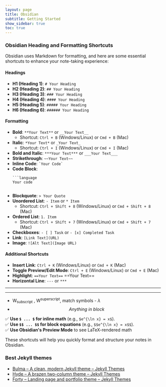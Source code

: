 ```yaml
---
layout: page
title: Obsidian
subtitle: Getting Started
show_sidebar: true
toc: true
---
```


### Obsidian Heading and Formatting Shortcuts

Obsidian uses Markdown for formatting, and here are some essential shortcuts to enhance your note-taking experience:

#### Headings
- **H1 (Heading 1)**: `# Your Heading`
- **H2 (Heading 2)**: `## Your Heading`
- **H3 (Heading 3)**: `### Your Heading`
- **H4 (Heading 4)**: `#### Your Heading`
- **H5 (Heading 5)**: `##### Your Heading`
- **H6 (Heading 6)**: `###### Your Heading`

#### Formatting
- **Bold**: `**Your Text**` or `__Your Text__`
  - Shortcut: `Ctrl + B` (Windows/Linux) or `Cmd + B` (Mac)
- **Italic**: `*Your Text*` or `_Your Text_`
  - Shortcut: `Ctrl + I` (Windows/Linux) or `Cmd + I` (Mac)
- **Bold and Italic**: `***Your Text***` or `___Your Text___`
- **Strikethrough**: `~~Your Text~~`
- **Inline Code**: `` `Your Code` ``
- **Code Block**: 
  ```
  ```language
  Your code
  ```
  ```
- **Blockquote**: `> Your Quote`
- **Unordered List**: `- Item` or `* Item`
  - Shortcut: `Ctrl + Shift + 8` (Windows/Linux) or `Cmd + Shift + 8` (Mac)
- **Ordered List**: `1. Item`
  - Shortcut: `Ctrl + Shift + 7` (Windows/Linux) or `Cmd + Shift + 7` (Mac)
- **Checkboxes**: `- [ ] Task` or `- [x] Completed Task`
- **Link**: `[Link Text](URL)`
- **Image**: `![Alt Text](Image URL)`

#### Additional Shortcuts
- **Insert Link**: `Ctrl + K` (Windows/Linux) or `Cmd + K` (Mac)
- **Toggle Preview/Edit Mode**: `Ctrl + E` (Windows/Linux) or `Cmd + E` (Mac)
- **Highlight**: `==Your Text==` ==Your Text==
- **Horizontal Line**: `---` or `***` 
---
***
- W<sub>subscript</sub> , W<sup>superscript</sup>, match symbols - $\lambda$  
-  $$Anything\ in\ block$$

✅ **Use `$ ... $` for inline math** (e.g., `$e^{\ln x} = x$`).  
✅ **Use `$$ ... $$` for block equations** (e.g., `$$e^{\ln x} = x$$`).  
✅ **Use Obsidian's Preview Mode** to see LaTeX-rendered math

These shortcuts will help you quickly format and structure your notes in Obsidian.

### Best Jekyll themes
- [Bulma – A clean, modern Jekyll theme – Jekyll Themes](https://jekyllthemes.io/theme/bulma)
- [Hyde – A brazen two-column theme – Jekyll Themes](https://jekyllthemes.io/theme/hyde)
- [Forty – Landing page and portfolio theme – Jekyll Themes](https://jekyllthemes.io/theme/forty-jekyll-theme)

